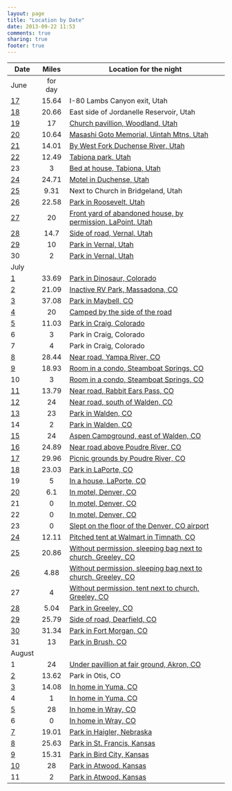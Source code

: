 ```yaml
---
layout: page
title: "Location by Date"
date: 2013-09-22 11:53
comments: true
sharing: true
footer: true
---
```

Date	|	  Miles 	|	  Location for the night
---------	|	:----------:	|	--------------------------------------------------
June	|	for day	|	
[17](http://www.mapmyfitness.com/workout/305208127)	|	15.64	|	I-80 Lambs Canyon exit, Utah
[18](http://www.mapmyfitness.com/workout/306246487)	|	20.66	|	East side of Jordanelle Reservoir, Utah
[19](http://www.mapmyfitness.com/workout/307025253)	|	17	|	[Church pavillion, Woodland, Utah](http://follow.claront.com/blog/2013/06/19/about-to-disappear-into-the-uintas/)
[20](http://www.mapmyfitness.com/workout/309334217)	|	10.64	|	[Masashi Goto Memorial, Uintah Mtns, Utah](http://follow.claront.com/blog/2013/06/21/by-the-duchense-river-utah/)
[21](http://www.mapmyfitness.com/workout/309334439)	|	14.01	|	[By West Fork Duchense River, Utah](http://follow.claront.com/blog/2013/06/21/by-the-duchense-river-utah/)
[22](http://www.mapmyfitness.com/workout/309333887)	|	12.49	|	[Tabiona park, Utah](http://follow.claront.com/blog/2013/06/22/sage-brush-cafe-in-tabiona-utah/)
23	|	3	|	[Bed at house, Tabiona, Utah](http://follow.claront.com/blog/2013/06/23/recuperation-day/)
[24](http://www.mapmyfitness.com/workout/310969053)	|	24.71	|	[Motel in Duchense, Utah](http://follow.claront.com/blog/2013/06/23/recuperation-day/)
[25](http://www.mapmyfitness.com/workout/311923809)	|	9.31	|	Next to Church in Bridgeland, Utah
[26](http://www.mapmyfitness.com/workout/312871523)	|	22.58	|	[Park in Roosevelt, Utah](http://follow.claront.com/blog/2013/06/26/nothern-utes/)
[27](http://www.mapmyfitness.com/workout/313552993)	|	20	|	[Front yard of abandoned house, by permission, LaPoint, Utah](http://follow.claront.com/blog/2013/06/29/vernal/)
[28](http://www.mapmyfitness.com/workout/314487963)	|	14.7	|	[Side of road, Vernal, Utah](http://follow.claront.com/blog/2013/06/29/vernal/)
[29](http://www.mapmyfitness.com/workout/315740157)	|	10	|	[Park in Vernal, Utah](http://follow.claront.com/blog/2013/06/29/vernal/)
30	|	2	|	[Park in Vernal, Utah](http://follow.claront.com/blog/2013/06/29/vernal/)
July	|		|	
[1](http://www.mapmyfitness.com/workout/316760897)	|	33.69	|	[Park in Dinosaur, Colorado](http://follow.claront.com/blog/2013/07/01/dinosaur-colorado/)
[2](http://www.mapmyfitness.com/workout/317572277)	|	21.09	|	[Inactive RV Park, Massadona, CO](http://follow.claront.com/blog/2013/07/02/blue-mountain/)
[3](http://www.mapmyfitness.com/workout/319223087)	|	37.08	|	[Park in Maybell, CO](http://follow.claront.com/blog/2013/07/07/coyote/)
[4](http://www.mapmyfitness.com/workout/319463841)	|	20	|	[Camped by the side of the road](http://follow.claront.com/blog/2013/07/07/coyote/)
[5](http://www.mapmyfitness.com/workout/322103857)	|	11.03	|	[Park in Craig, Colorado](http://follow.claront.com/blog/2013/07/07/coyote/)
6	|	3	|	Park in Craig, Colorado
7	|	4	|	Park in Craig, Colorado
[8](http://www.mapmyfitness.com/workout/322744493)	|	28.44	|	[Near road, Yampa River, CO](http://follow.claront.com/blog/2013/07/08/yampa-river/)
[9](http://www.mapmyfitness.com/workout/323431607)	|	18.93	|	[Room in a condo, Steamboat Springs, CO](http://follow.claront.com/blog/2013/07/09/steamboat-springs/)
10	|	3	|	[Room in a condo, Steamboat Springs, CO](http://follow.claront.com/blog/2013/07/09/steamboat-springs/)
[11](http://www.mapmyfitness.com/workout/325869349)	|	13.79	|	[Near road, Rabbit Ears Pass, CO](http://follow.claront.com/blog/2013/07/14/rabbit-ears-pass/)
[12](http://www.mapmyfitness.com/workout/327747253)	|	24	|	[Near road, south of Walden, CO](http://follow.claront.com/blog/2013/07/14/rabbit-ears-pass/)
[13](http://www.mapmyfitness.com/workout/327747253)	|	23	|	[Park in Walden, CO](http://follow.claront.com/blog/2013/07/14/rabbit-ears-pass/)
14	|	2	|	[Park in Walden, CO](http://follow.claront.com/blog/2013/07/14/rabbit-ears-pass/)
[15](http://www.mapmyfitness.com/workout/330428959)	|	24	|	[Aspen Campground, east of Walden, CO](http://follow.claront.com/blog/2013/07/15/rocky-mountains/)
[16](http://www.mapmyfitness.com/workout/330429421)	|	24.89	|	[Near road above Poudre River, CO](http://follow.claront.com/blog/2013/07/16/cameron-pass/)
[17](http://www.mapmyfitness.com/workout/331281859)	|	29.96	|	[Picnic grounds by Poudre River, CO](http://follow.claront.com/blog/2013/07/17/poudre-river/)
[18](http://www.mapmyfitness.com/workout/331468311)	|	23.03	|	[Park in LaPorte, CO](http://follow.claront.com/blog/2013/07/18/at-the-point-of-a-gun/)
19	|	5	|	[In a house, LaPorte, CO](http://follow.claront.com/blog/2013/07/19/wanderlust-adventures/)
[20](http://www.mapmyfitness.com/workout/332806569)	|	6.1	|	[In motel, Denver, CO](http://follow.claront.com/blog/2013/07/23/beautiful-woman/)
21	|	0	|	[In motel, Denver, CO](http://follow.claront.com/blog/2013/07/23/beautiful-woman/)
22	|	0	|	[In motel, Denver, CO](http://follow.claront.com/blog/2013/07/23/beautiful-woman/)
23	|	0	|	[Slept on the floor of the Denver, CO airport](http://follow.claront.com/blog/2013/07/23/denver-airport/)
[24](http://www.mapmyfitness.com/workout/337619977)	|	12.11	|	[Pitched tent at Walmart in Timnath, CO](http://follow.claront.com/blog/2013/07/24/walmart-camp/)
[25](http://www.mapmyfitness.com/workout/338013289)	|	20.86	|	[Without permission, sleeping bag next to church, Greeley, CO](http://follow.claront.com/blog/2013/07/28/nyamlel-family/)
[26](http://www.mapmyfitness.com/workout/338796401)	|	4.88	|	[Without permission, sleeping bag next to church, Greeley, CO](http://follow.claront.com/blog/2013/07/29/greeley/)
27	|	4	|	[Without permission, tent next to church, Greeley, CO](http://follow.claront.com/blog/2013/07/29/greeley/)
[28](http://www.mapmyfitness.com/workout/340330231)	|	5.04	|	[Park in Greeley, CO](http://follow.claront.com/blog/2013/07/29/greeley/)
[29](http://www.mapmyfitness.com/workout/341374159)	|	25.79	|	[Side of road, Dearfield, CO](http://follow.claront.com/blog/2013/07/30/dearfield-african-american-abandoned-community/)
[30](http://www.mapmyfitness.com/workout/342439527)	|	31.34	|	[Park in Fort Morgan, CO](http://follow.claront.com/blog/2013/07/31/technology-on-the-road/)
31	|	13	|	[Park in Brush, CO](http://follow.claront.com/blog/2013/08/01/exercise/)
August	|		|	
1	|	24	|	[Under pavillion at fair ground, Akron, CO](http://follow.claront.com/blog/2013/08/02/half-way/)
[2](http://www.mapmyfitness.com/workout/344859313)	|	13.62	|	Park in Otis, CO
[3](http://www.mapmyfitness.com/workout/347022655)	|	14.08	|	[In home in Yuma, CO](http://follow.claront.com/blog/2013/08/03/cemetery-visits/)
4	|	1	|	[In home in Yuma, CO](http://follow.claront.com/blog/2013/08/04/colorado-christian-cowboys/)
[5](http://www.mapmyfitness.com/workout/347726233)	|	28	|	[In home in Wray, CO](http://follow.claront.com/blog/2013/08/07/welcome-to-nebraska/)
6	|	0	|	[In home in Wray, CO](http://follow.claront.com/blog/2013/08/07/welcome-to-nebraska/)
[7](http://www.mapmyfitness.com/workout/350476081)	|	19.01	|	[Park in Haigler, Nebraska](http://follow.claront.com/blog/2013/08/07/welcome-to-nebraska/)
[8](http://www.mapmyfitness.com/workout/351309783)	|	25.63	|	[Park in St. Francis, Kansas](http://follow.claront.com/blog/2013/08/08/bank-repo-in-kansas/)
[9](http://www.mapmyfitness.com/workout/351309591)	|	15.31	|	[Park in Bird City, Kansas](http://follow.claront.com/blog/2013/08/08/cherry-creek-encampment/)
[10](http://www.mapmyfitness.com/workout/352171103)	|	28	|	[Park in Atwood, Kansas](http://follow.claront.com/blog/2013/08/11/the-hope-of-sudan/)
11	|	2	|	[Park in Atwood, Kansas](http://follow.claront.com/blog/2013/08/11/the-hope-of-sudan/)